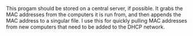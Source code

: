 This progam should be stored on a central server, if possible.  It grabs the MAC addresses from the computers it is run from, and then appends the MAC address to a singular file.  I use this for quickly pulling MAC addresses from new computers that need to be added to the DHCP network.

